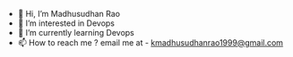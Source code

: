 - 👋 Hi, I’m Madhusudhan Rao
- 👀 I’m interested in Devops 
- 🌱 I’m currently learning Devops 
- 📫 How to reach me ? email me at - kmadhusudhanrao1999@gmail.com
